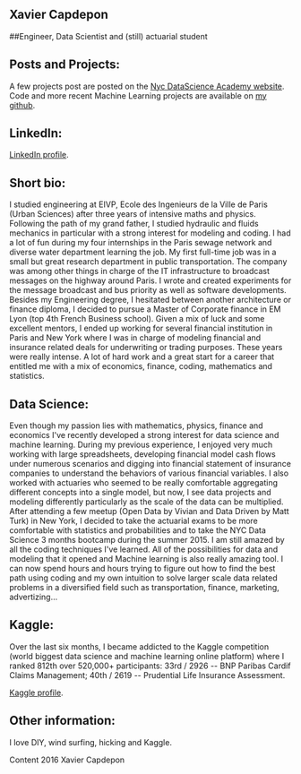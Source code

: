 ## Xavier Capdepon
##Engineer, Data Scientist and (still) actuarial student



## Posts and Projects:
A few projects post are posted on the [Nyc DataScience Academy website](http://blog.nycdatascience.com/author/chabir/).
Code and more recent Machine Learning projects are available on [my github](https://github.com/chabir).

## LinkedIn:
[LinkedIn profile](https://www.linkedin.com/xcapdepon).

## Short bio:
I studied engineering at EIVP, Ecole des Ingenieurs de la Ville de Paris (Urban Sciences) after three years of intensive maths and physics. Following the path of my grand father, I studied hydraulic and fluids mechanics in particular with a strong interest for modeling and coding. I had a lot of fun during my four internships in the Paris sewage network and diverse water department learning the job. My first full-time job was in a small but great research department in public transportation. The company was among other things in charge of the IT infrastructure to broadcast messages on the highway around Paris. I wrote and created experiments for the message broadcast and bus priority as well as software developments. Besides my Engineering degree, I hesitated between another architecture or finance diploma, I decided to pursue a Master of Corporate finance in EM Lyon (top 4th French Business school). Given a mix of luck and some excellent mentors, I ended up working for several financial institution in Paris and New York where I was in charge of modeling financial and insurance related deals for underwriting or trading purposes. These years were really intense. A lot of hard work and a great start for a career that entitled me with a mix of economics, finance, coding, mathematics and statistics.

## Data Science:
Even though my passion lies with mathematics, physics, finance and economics I've recently developed a strong interest for data science and machine learning. During my previous experience, I enjoyed very much working with large spreadsheets, developing financial model cash flows under numerous scenarios and digging into financial statement of insurance companies to understand the behaviors of various financial variables. I also worked with actuaries who seemed to be really comfortable aggregating different concepts into a single model, but now, I see data projects and modeling differently particularly as the scale of the data can be multiplied. After attending a few meetup (Open Data by Vivian and Data Driven by Matt Turk) in New York, I decided to take the actuarial exams to be more comfortable with statistics and probabilities and to take the NYC Data Science 3 months bootcamp during the summer 2015. I am still amazed by all the coding techniques I've learned. All of the possibilities for data and modeling that it opened and Machine learning is also really amazing tool. I can now spend hours and hours trying to figure out how to find the best path using coding and my own intuition to solve larger scale data related problems in a diversified field such as transportation, finance, marketing, advertizing...

## Kaggle:
Over the last six months, I became addicted to the Kaggle competition (world biggest data science and machine learning online platform) where I ranked 812th over 520,000+ participants: 
33rd / 2926 -- BNP Paribas Cardif Claims Management; 
40th / 2619 -- Prudential Life Insurance Assessment.

[Kaggle profile](https://www.kaggle.com/chabir/competitions).

## Other information:
I love DIY, wind surfing, hicking and Kaggle. 

Content 2016 Xavier Capdepon
